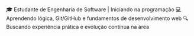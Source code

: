 🎓 Estudante de Engenharia de Software | Iniciando na programação
💻 Aprendendo lógica, Git/GitHub e fundamentos de desenvolvimento web
🔍 Buscando experiência prática e evolução contínua na área
